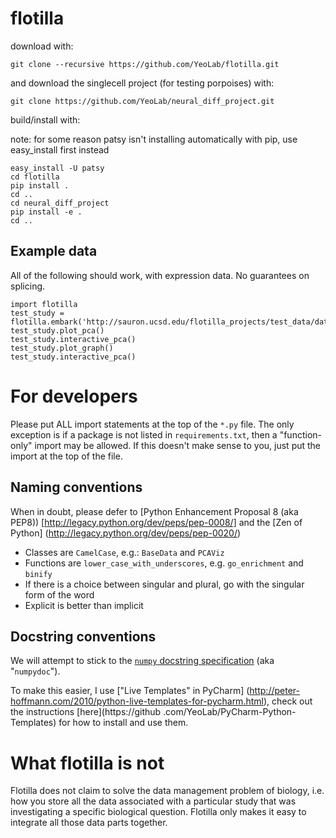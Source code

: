flotilla
========
download with:
```
git clone --recursive https://github.com/YeoLab/flotilla.git
```
and download the singlecell project (for testing porpoises) with:
```
git clone https://github.com/YeoLab/neural_diff_project.git
```

build/install with:

note: for some reason patsy isn't installing automatically with pip, use easy_install first instead
```
easy_install -U patsy
cd flotilla
pip install .
cd ..
cd neural_diff_project
pip install -e .
cd ..
```

Example data
------------

All of the following should work, with expression data. No guarantees on
splicing.

```
import flotilla
test_study = flotilla.embark('http://sauron.ucsd.edu/flotilla_projects/test_data/datapackage.json')
test_study.plot_pca()
test_study.interactive_pca()
test_study.plot_graph()
test_study.interactive_pca()
```



For developers
==============

Please put ALL import statements at the top of the `*.py` file. The only
exception is if a package is not listed in `requirements.txt`,
then a "function-only" import may be allowed. If this doesn't make sense to
you, just put the import at the top of the file.

Naming conventions
------------------

When in doubt, please defer to [Python Enhancement Proposal 8 (aka PEP8))
[http://legacy.python.org/dev/peps/pep-0008/] and the [Zen of Python]
(http://legacy.python.org/dev/peps/pep-0020/)

* Classes are `CamelCase`, e.g.:  `BaseData` and `PCAViz`
* Functions are `lower_case_with_underscores`, e.g. `go_enrichment` and
`binify`
* If there is a choice between singular and plural, go with the singular form
 of the word
* Explicit is better than implicit

Docstring conventions
---------------------

We will attempt to stick to the [`numpy` docstring specification](https://github.com/numpy/numpy/blob/master/doc/HOWTO_DOCUMENT.rst.txt) (aka
"`numpydoc`").

To make this easier, I use ["Live Templates" in PyCharm]
(http://peter-hoffmann.com/2010/python-live-templates-for-pycharm.html),
check out the instructions [here](https://github
.com/YeoLab/PyCharm-Python-Templates) for how to install and use them.

What flotilla is not
====================

Flotilla does not claim to solve the data management problem of biology,
i.e. how you store all the data associated with a particular study that was
investigating a specific biological question. Flotilla only makes it easy to
integrate all those data parts together.